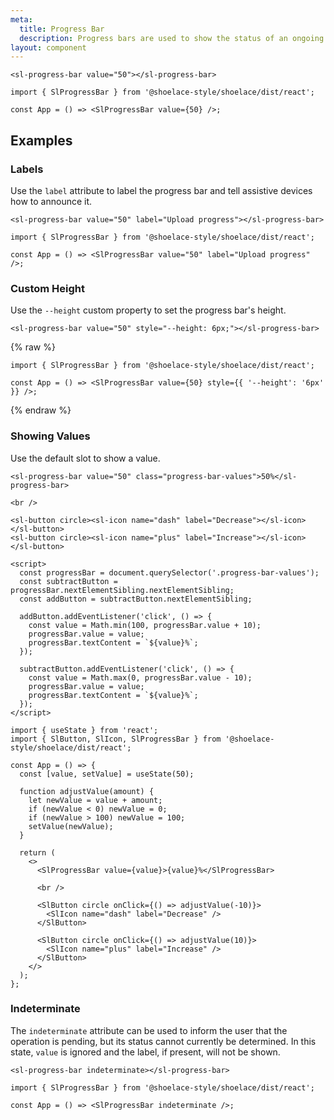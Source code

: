 ```yaml
---
meta:
  title: Progress Bar
  description: Progress bars are used to show the status of an ongoing operation.
layout: component
---
```


```html:preview
<sl-progress-bar value="50"></sl-progress-bar>
```

```jsx:react
import { SlProgressBar } from '@shoelace-style/shoelace/dist/react';

const App = () => <SlProgressBar value={50} />;
```

## Examples

### Labels

Use the `label` attribute to label the progress bar and tell assistive devices how to announce it.

```html:preview
<sl-progress-bar value="50" label="Upload progress"></sl-progress-bar>
```

```jsx:react
import { SlProgressBar } from '@shoelace-style/shoelace/dist/react';

const App = () => <SlProgressBar value="50" label="Upload progress" />;
```

### Custom Height

Use the `--height` custom property to set the progress bar's height.

```html:preview
<sl-progress-bar value="50" style="--height: 6px;"></sl-progress-bar>
```

{% raw %}

```jsx:react
import { SlProgressBar } from '@shoelace-style/shoelace/dist/react';

const App = () => <SlProgressBar value={50} style={{ '--height': '6px' }} />;
```

{% endraw %}

### Showing Values

Use the default slot to show a value.

```html:preview
<sl-progress-bar value="50" class="progress-bar-values">50%</sl-progress-bar>

<br />

<sl-button circle><sl-icon name="dash" label="Decrease"></sl-icon></sl-button>
<sl-button circle><sl-icon name="plus" label="Increase"></sl-icon></sl-button>

<script>
  const progressBar = document.querySelector('.progress-bar-values');
  const subtractButton = progressBar.nextElementSibling.nextElementSibling;
  const addButton = subtractButton.nextElementSibling;

  addButton.addEventListener('click', () => {
    const value = Math.min(100, progressBar.value + 10);
    progressBar.value = value;
    progressBar.textContent = `${value}%`;
  });

  subtractButton.addEventListener('click', () => {
    const value = Math.max(0, progressBar.value - 10);
    progressBar.value = value;
    progressBar.textContent = `${value}%`;
  });
</script>
```

```jsx:react
import { useState } from 'react';
import { SlButton, SlIcon, SlProgressBar } from '@shoelace-style/shoelace/dist/react';

const App = () => {
  const [value, setValue] = useState(50);

  function adjustValue(amount) {
    let newValue = value + amount;
    if (newValue < 0) newValue = 0;
    if (newValue > 100) newValue = 100;
    setValue(newValue);
  }

  return (
    <>
      <SlProgressBar value={value}>{value}%</SlProgressBar>

      <br />

      <SlButton circle onClick={() => adjustValue(-10)}>
        <SlIcon name="dash" label="Decrease" />
      </SlButton>

      <SlButton circle onClick={() => adjustValue(10)}>
        <SlIcon name="plus" label="Increase" />
      </SlButton>
    </>
  );
};
```

### Indeterminate

The `indeterminate` attribute can be used to inform the user that the operation is pending, but its status cannot currently be determined. In this state, `value` is ignored and the label, if present, will not be shown.

```html:preview
<sl-progress-bar indeterminate></sl-progress-bar>
```

```jsx:react
import { SlProgressBar } from '@shoelace-style/shoelace/dist/react';

const App = () => <SlProgressBar indeterminate />;
```
